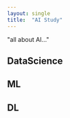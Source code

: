 ```yaml
---
layout: single
title:  "AI Study"
---
```

"all about AI..."<br/>
## DataScience<br/>
## ML<br/>
## DL<br/> 

